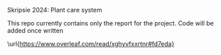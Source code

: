 Skripsie 2024: Plant care system

This repo currently contains only the report for the project. Code will be added once written

\url{https://www.overleaf.com/read/xghyvfxxrtnr#fd7eda}
